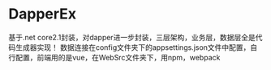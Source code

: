 # DapperEx
基于.net core2.1封装，对dapper进一步封装，三层架构，业务层，数据层全是代码生成器实现！
数据连接在config文件夹下的appsettings.json文件中配置，自行配置，前端用的是vue，在WebSrc文件夹下，用npm，webpack
